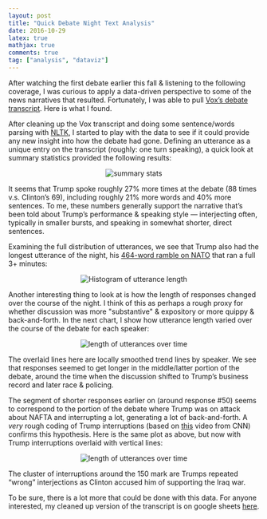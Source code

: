 ```yaml
---
layout: post
title: "Quick Debate Night Text Analysis"
date: 2016-10-29
latex: true
mathjax: true
comments: true
tag: ["analysis", "dataviz"]
---
```


After watching the first debate earlier this fall & listening to the following coverage, I was curious to apply a data-driven perspective to some of the news narratives that resulted. Fortunately, I was able to pull [Vox’s debate transcript](https://www.vox.com/2016/9/26/13065174/first-presidential-debate-live-transcript-clinton-trump). Here is what I found.

After cleaning up the Vox transcript and doing some sentence/words parsing with [NLTK](https://www.nltk.org/), I started to play with the data to see if it could provide any new insight into how the debate had gone. Defining an utterance as a unique entry on the transcript (roughly: one turn speaking), a quick look at summary statistics provided the following results:

<p>
<center>
<img alt="summary stats" align="center" src="https://miro.medium.com/v2/resize:fit:1400/format:webp/1*SE7fKanMucDZWaIqmWAYYQ.png">
</center>
</p>

It seems that Trump spoke roughly 27% more times at the debate (88 times v.s. Clinton’s 69), including roughly 21% more words and 40% more sentences. To me, these numbers generally support the narrative that’s been told about Trump’s performance & speaking style — interjecting often, typically in smaller bursts, and speaking in somewhat shorter, direct sentences.

Examining the full distribution of utterances, we see that Trump also had the longest utterance of the night, his [464-word ramble on NATO](https://www.youtube.com/watch?v=7BGYYaaLrTc&t=77m2s&ab_channel=PBSNewsHour) that ran a full 3+ minutes:

<p>
<center>
<img alt="Histogram of utterance length" align="center" src="https://miro.medium.com/v2/resize:fit:1400/format:webp/1*eD2bkpsBTGIurY-82ChVJA.png">
</center>
</p>

Another interesting thing to look at is how the length of responses changed over the course of the night. I think of this as perhaps a rough proxy for whether discussion was more "substantive" & expository or more quippy & back-and-forth. In the next chart, I show how utterance length varied over the course of the debate for each speaker:

<p>
<center>
<img alt="length of utterances over time" align="center" src="https://miro.medium.com/v2/resize:fit:786/format:webp/1*fSNhgpDnA4R1G6lmwKwKTg.png">
</center>
</p>

The overlaid lines here are locally smoothed trend lines by speaker. We see that responses seemed to get longer in the middle/latter portion of the debate, around the time when the discussion shifted to Trump’s business record and later race & policing.

The segment of shorter responses earlier on (around response #50) seems to correspond to the portion of the debate where Trump was on attack about NAFTA and interrupting a lot, generating a lot of back-and-forth. A _very_ rough coding of Trump interruptions (based on [this](https://www.youtube.com/watch?v=PDEC0iMxokw&ab_channel=CNN) video from CNN) confirms this hypothesis. Here is the same plot as above, but now with Trump interruptions overlaid with vertical lines:

<p>
<center>
<img alt="length of utterances over time" align="center" src="https://miro.medium.com/v2/resize:fit:786/format:webp/1*NG9XjgndqORpPdGi6fW5Qw.png">
</center>
</p>

The cluster of interruptions around the 150 mark are Trumps repeated “wrong” interjections as Clinton accused him of supporting the Iraq war.

To be sure, there is a lot more that could be done with this data. For anyone interested, my cleaned up version of the transcript is on google sheets [here](https://docs.google.com/spreadsheets/d/1-OHfz7eUWORNDLdz9FB4AhBy1ogVNSetBQrb9iVCe90/edit?usp=sharing).
